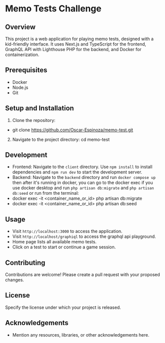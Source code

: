 # Memo Tests Challenge

## Overview
This project is a web application for playing memo tests, designed with a kid-friendly interface. It uses Next.js and TypeScript for the frontend, GraphQL API with Lighthouse PHP for the backend, and Docker for containerization.

## Prerequisites
- Docker
- Node.js
- Git

## Setup and Installation
1. Clone the repository:
  - git clone https://github.com/Oscar-Espinoza/memo-test.git

2. Navigate to the project directory:
  cd memo-test

## Development
- Frontend: Navigate to the `client` directory. Use `npm install` to install dependencies and `npm run dev` to start the development server.
- Backend: Navigate to the `backend` directory and run `docker compose up` then after it's running in docker, you can go to the docker exec if you use docker desktop and run `php artisan db:migrate` and `php artisan db:seed` or run from the terminal:
- docker exec -it <container_name_or_id> php artisan db:migrate
- docker exec -it <container_name_or_id> php artisan db:seed

## Usage
- Visit `http://localhost:3000` to access the application.
- Visit `http://localhost/graphiql` to access the graphql api playground.
- Home page lists all available memo tests.
- Click on a test to start or continue a game session.

## Contributing
Contributions are welcome! Please create a pull request with your proposed changes.

## License
Specify the license under which your project is released.

## Acknowledgements
- Mention any resources, libraries, or other acknowledgements here.

